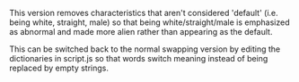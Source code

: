This version removes characteristics that aren't considered 'default' (i.e. being white, straight, male) so that being white/straight/male is emphasized as abnormal and made more alien rather than appearing as the default.

This can be switched back to the normal swapping version by editing the dictionaries in script.js so that words switch meaning instead of being replaced by empty strings.